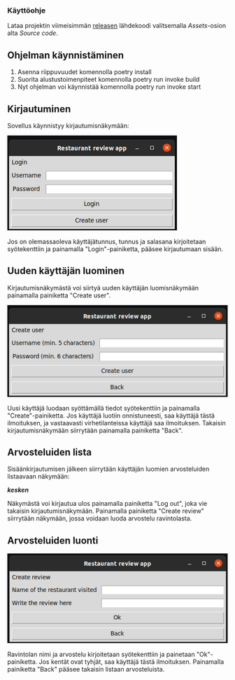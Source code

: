 ### Käyttöohje
Lataa projektin viimeisimmän [releasen](https://github.com/janikakalliokoski/ot-harjoitustyo/releases/tag/viikko5) lähdekoodi valitsemalla *Assets*-osion alta *Source code*.
## Ohjelman käynnistäminen
1. Asenna riippuvuudet komennolla poetry install
2. Suorita alustustoimenpiteet komennolla poetry run invoke build
3. Nyt ohjelman voi käynnistää komennolla poetry run invoke start

## Kirjautuminen
Sovellus käynnistyy kirjautumisnäkymään:

![Screenshot](./kuvat/login.png)

Jos on olemassaoleva käyttäjätunnus, tunnus ja salasana kirjoitetaan syötekenttiin ja painamalla "Login"-painiketta, pääsee kirjautumaan sisään.
## Uuden käyttäjän luominen
Kirjautumisnäkymästä voi siirtyä uuden käyttäjän luomisnäkymään painamalla painiketta "Create user".

![Screenshot](./kuvat/create_user.png)

Uusi käyttäjä luodaan syöttämällä tiedot syötekenttiin ja painamalla "Create"-painiketta. Jos käyttäjä luotiin onnistuneesti, saa käyttäjä tästä ilmoituksen, ja vastaavasti virhetilanteissa käyttäjä saa ilmoituksen.
Takaisin kirjautumisnäkymään siirrytään painamalla painiketta "Back".
## Arvosteluiden lista
Sisäänkirjautumisen jälkeen siirrytään käyttäjän luomien arvosteluiden listaavaan näkymään:

***kesken***

Näkymästä voi kirjautua ulos painamalla painiketta "Log out", joka vie takaisin kirjautumisnäkymään. 
Painamalla painiketta "Create review" siirrytään näkymään, jossa voidaan luoda arvostelu ravintolasta.
## Arvosteluiden luonti
![Screenshot](./kuvat/create_review.png)

Ravintolan nimi ja arvostelu kirjoitetaan syötekenttiin ja painetaan "Ok"-painiketta. Jos kentät ovat tyhjät, saa käyttäjä tästä ilmoituksen.
Painamalla painiketta "Back" pääsee takaisin listaan arvosteluista.
